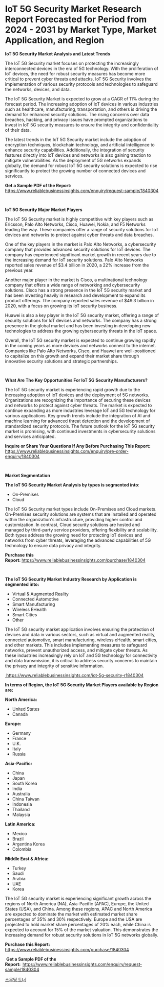 <p><h1>IoT 5G Security Market Research Report Forecasted for Period from 2024 -  2031 by Market Type, Market Application, and Region</h1></p><p><strong>IoT 5G Security Market Analysis and Latest Trends</strong></p>
<p><p>The IoT 5G Security market focuses on protecting the increasingly interconnected devices in the era of 5G technology. With the proliferation of IoT devices, the need for robust security measures has become more critical to prevent cyber threats and attacks. IoT 5G Security involves the implementation of various security protocols and technologies to safeguard the networks, devices, and data.</p><p>The IoT 5G Security Market is expected to grow at a CAGR of 11% during the forecast period. The increasing adoption of IoT devices in various industries such as healthcare, manufacturing, transportation, and others is driving the demand for enhanced security solutions. The rising concerns over data breaches, hacking, and privacy issues have prompted organizations to invest in IoT 5G security measures to ensure the integrity and confidentiality of their data.</p><p>The latest trends in the IoT 5G Security market include the adoption of encryption techniques, blockchain technology, and artificial intelligence to enhance security capabilities. Additionally, the integration of security features directly into IoT devices and networks is also gaining traction to mitigate vulnerabilities. As the deployment of 5G networks expands globally, the demand for robust IoT 5G security solutions is expected to rise significantly to protect the growing number of connected devices and services.</p></p>
<p><strong>Get a Sample PDF of the Report:&nbsp;</strong> <a href="https://www.reliablebusinessinsights.com/enquiry/request-sample/1840304">https://www.reliablebusinessinsights.com/enquiry/request-sample/1840304</a></p>
<p>&nbsp;</p>
<p><strong>IoT 5G Security Major Market Players</strong></p>
<p><p>The IoT 5G Security market is highly competitive with key players such as Ericsson, Palo Alto Networks, Cisco, Huawei, Nokia, and F5 Networks leading the way. These companies offer a range of security solutions for IoT devices and networks to protect against cyber threats and data breaches.</p><p>One of the key players in the market is Palo Alto Networks, a cybersecurity company that provides advanced security solutions for IoT devices. The company has experienced significant market growth in recent years due to the increasing demand for IoT security solutions. Palo Alto Networks reported sales revenue of $3.4 billion in 2020, a 22% increase from the previous year.</p><p>Another major player in the market is Cisco, a multinational technology company that offers a wide range of networking and cybersecurity solutions. Cisco has a strong presence in the IoT 5G security market and has been investing heavily in research and development to expand its product offerings. The company reported sales revenue of $49.3 billion in 2020, with a focus on growing its IoT security business.</p><p>Huawei is also a key player in the IoT 5G security market, offering a range of security solutions for IoT devices and networks. The company has a strong presence in the global market and has been investing in developing new technologies to address the growing cybersecurity threats in the IoT space.</p><p>Overall, the IoT 5G security market is expected to continue growing rapidly in the coming years as more devices and networks connect to the internet. Companies like Palo Alto Networks, Cisco, and Huawei are well-positioned to capitalize on this growth and expand their market share through innovative security solutions and strategic partnerships.</p></p>
<p>&nbsp;</p>
<p><strong>What Are The Key Opportunities For IoT 5G Security Manufacturers?</strong></p>
<p><p>The IoT 5G security market is experiencing rapid growth due to the increasing adoption of IoT devices and the deployment of 5G networks. Organizations are recognizing the importance of securing these devices and networks to protect against cyber threats. The market is expected to continue expanding as more industries leverage IoT and 5G technology for various applications. Key growth trends include the integration of AI and machine learning for advanced threat detection and the development of standardized security protocols. The future outlook for the IoT 5G security market is promising, with continued investments in cybersecurity solutions and services anticipated.</p></p>
<p><strong>Inquire or Share Your Questions If Any Before Purchasing This Report:</strong> <a href="https://www.reliablebusinessinsights.com/enquiry/pre-order-enquiry/1840304">https://www.reliablebusinessinsights.com/enquiry/pre-order-enquiry/1840304</a></p>
<p>&nbsp;</p>
<p><strong>Market Segmentation</strong></p>
<p><strong>The IoT 5G Security Market Analysis by types is segmented into:</strong></p>
<p><ul><li>On-Premises</li><li>Cloud</li></ul></p>
<p><p>The IoT 5G Security market types include On-Premises and Cloud markets. On-Premises security solutions are systems that are installed and operated within the organization's infrastructure, providing higher control and customization. In contrast, Cloud security solutions are hosted and managed by third-party service providers, offering flexibility and scalability. Both types address the growing need for protecting IoT devices and networks from cyber threats, leveraging the advanced capabilities of 5G technology to ensure data privacy and integrity.</p></p>
<p><strong>Purchase this Report:&nbsp;</strong><a href="https://www.reliablebusinessinsights.com/purchase/1840304">https://www.reliablebusinessinsights.com/purchase/1840304</a></p>
<p>&nbsp;</p>
<p><strong>The IoT 5G Security Market Industry Research by Application is segmented into:</strong></p>
<p><ul><li>Virtual & Augmented Reality</li><li>Connected Automotive</li><li>Smart Manufacturing</li><li>Wireless EHealth</li><li>Smart Cities</li><li>Other</li></ul></p>
<p><p>The IoT 5G security market application involves ensuring the protection of devices and data in various sectors, such as virtual and augmented reality, connected automotive, smart manufacturing, wireless eHealth, smart cities, and other markets. This includes implementing measures to safeguard networks, prevent unauthorized access, and mitigate cyber threats. As these industries increasingly rely on IoT and 5G technology for connectivity and data transmission, it is critical to address security concerns to maintain the privacy and integrity of sensitive information.</p></p>
<p><a href="https://www.reliablebusinessinsights.com/iot-5g-security-r1840304">&nbsp;https://www.reliablebusinessinsights.com/iot-5g-security-r1840304</a></p>
<p><strong>In terms of Region, the IoT 5G Security Market Players available by Region are:</strong></p>
<p>
    <p> <strong> North America: </strong>
        <ul>
            <li>United States</li>
            <li>Canada</li>
        </ul>
        </p> 
    <p> <strong> Europe: </strong>
        <ul>
            <li>Germany</li>
            <li>France</li>
            <li>U.K.</li>
            <li>Italy</li>
            <li>Russia</li>
        </ul>
        </p> 
    <p> <strong> Asia-Pacific: </strong>
        <ul>
            <li>China</li>
            <li>Japan</li>
            <li>South Korea</li>
            <li>India</li>
            <li>Australia</li>
            <li>China Taiwan</li>
            <li>Indonesia</li>
            <li>Thailand</li>
            <li>Malaysia</li>
        </ul>
        </p> 
    <p> <strong> Latin America: </strong>
        <ul>
            <li>Mexico</li>
            <li>Brazil</li>
            <li>Argentina Korea</li>
            <li>Colombia</li>
        </ul>
        </p> 
    <p> <strong> Middle East & Africa: </strong>
        <ul>
            <li>Turkey</li>
            <li>Saudi</li>
            <li>Arabia</li>
            <li>UAE</li>
            <li>Korea</li>
        </ul>
    </p>
    </p>
<p><p>The IoT 5G security market is experiencing significant growth across the regions of North America (NA), Asia-Pacific (APAC), Europe, the United States (USA), and China. Among these regions, APAC and North America are expected to dominate the market with estimated market share percentages of 35% and 30% respectively. Europe and the USA are projected to hold market share percentages of 20% each, while China is expected to account for 15% of the market valuation. This demonstrates the increasing demand for robust security solutions in IoT 5G networks globally.</p></p>
<p><strong>Purchase this Report: </strong><a href="https://www.reliablebusinessinsights.com/purchase/1840304">https://www.reliablebusinessinsights.com/purchase/1840304</a></p>
<p>&nbsp;<strong>Get a Sample PDF of the Report:&nbsp;&nbsp;</strong><a href="https://www.reliablebusinessinsights.com/enquiry/request-sample/1840304">https://www.reliablebusinessinsights.com/enquiry/request-sample/1840304</a></p>
<p><strong></strong></p>
<p><p><a href="https://github.com/alpinestartsekian/Market-Research-Report-List-2/blob/main/789406643461.md">스무딩 토너</a></p></p>